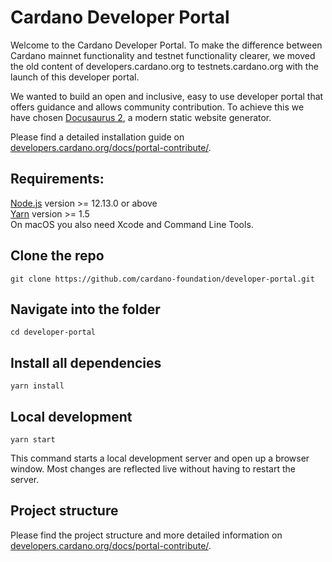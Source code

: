 # Cardano Developer Portal

Welcome to the Cardano Developer Portal. To make the difference between Cardano mainnet functionality and testnet functionality clearer, we moved the old content of developers.cardano.org to testnets.cardano.org with the launch of this developer portal.

We wanted to build an open and inclusive, easy to use developer portal that offers guidance and allows community contribution. To achieve this we have chosen [Docusaurus 2](https://v2.docusaurus.io/), a modern static website generator.

Please find a detailed installation guide on [developers.cardano.org/docs/portal-contribute/](https://developers.cardano.org/docs/portal-contribute/). 


## Requirements:  

[Node.js](https://nodejs.org/en/download/) version >= 12.13.0 or above  
[Yarn](https://yarnpkg.com/en/) version >= 1.5  
On macOS you also need Xcode and Command Line Tools.


## Clone the repo

```console
git clone https://github.com/cardano-foundation/developer-portal.git
```

## Navigate into the folder

```console
cd developer-portal
```

## Install all dependencies

```console
yarn install
```

## Local development

```console
yarn start
```

This command starts a local development server and open up a browser window. Most changes are reflected live without having to restart the server.

## Project structure 

Please find the project structure and more detailed information on [developers.cardano.org/docs/portal-contribute/](https://developers.cardano.org/docs/portal-contribute/#project-structure).